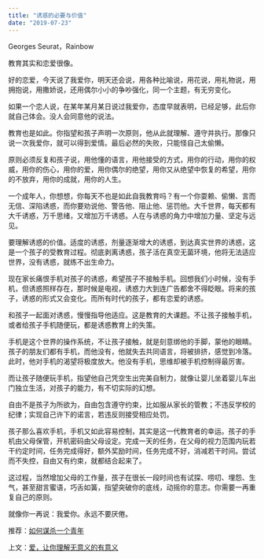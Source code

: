 ```yaml
---
title: "诱惑的必要与价值"
date: "2019-07-23"
---
```


Georges Seurat，Rainbow

  

教育其实和恋爱很像。

好的恋爱，今天说了我爱你，明天还会说，用各种比喻说，用花说，用礼物说，用拥抱说，用撒娇说，还用偶尔小小的争吵强化，同一个主题，有无穷变化。

如果一个恋人说，在某年某月某日说过我爱你，态度早就表明，已经足够，此后你就自己体会。没人会同意他的说法。

教育也是如此。你指望和孩子声明一次原则，他从此就理解、遵守并执行。那像只说一次我爱你，就可以得到爱情。最后必然的失败，只能怪自己太偷懒。

原则必须反复和孩子说，用他懂的语言，用他接受的方式，用你的行动，用你的权威，用你的伤心，用你的爱，用你偶尔的绝望，用你又从绝望中恢复的希望，用你的不放弃，用你的成就，用你的人生。

一个成年人，你想想，你每天不也是如此自我教育吗？有一个你耍赖、偷懒、言而无信、深陷诱惑，而你要劝说他、警告他、阻止他、惩罚他。大千世界，每天都有大千诱惑，万千思绪，又增加万千诱惑。人在与诱惑的角力中增加力量、坚定与远见。

要理解诱惑的价值。适度的诱惑，剂量逐渐增大的诱惑，到达真实世界的诱惑，这是一个孩子的受教育过程。彻底剥离诱惑，孩子活在真空无菌环境，他将无法适应世界，没有诱惑，就练不出生命力。

现在家长痛恨手机对孩子的诱惑，希望孩子不接触手机。回想我们小时候，没有手机，但诱惑照样存在，那时候是电视，诱惑力大到连广告都舍不得眨眼。将来的孩子，诱惑的形式又会变化。而所有时代的孩子，都有恋爱的诱惑。

和孩子一起面对诱惑，慢慢指导他适应。这是教育的大课题。不让孩子接触手机，或者给孩子手机随便玩，都是诱惑教育上的失策。

手机是这个世界的操作系统，不让孩子接触，就是刻意绑他的手脚，蒙他的眼睛。孩子的朋友们都有手机，而他没有，他就失去共同语言，将被排挤，感觉到冷落。此时，他对手机的渴望将极度放大。他没有手机，思维却被手机控制得最厉害。

而让孩子随便玩手机，指望他自己凭空生出完美自制力，就像让婴儿坐着婴儿车出门独立生活，对孩子的能力，有不切实际的幻想。

  

自由不是孩子为所欲为，自由包含遵守约束，比如服从家长的管教；不违反学校的纪律；实现自己许下的诺言，若违反则接受相应处罚。

孩子那么喜欢手机，手机又如此容易控制，其实是这一代教育者的幸运。孩子的手机由父母保管，开机密码由父母设定。完成一天的任务，在父母的视力范围内玩若干约定时间，任务完成得好，额外奖励时间，任务完成不好，消减若干时间。尝试而不失控，自由又有约束，就都结合起来了。

  

这过程，当然增加父母的工作量，孩子在很长一段时间也有试探、唠叨、埋怨、生气，甚至甜言蜜语，巧舌如簧，指望突破你的底线，动摇你的意志。你需要一再重复自己的原则。

  

就像你一再说：我爱你。永远不要厌倦。

  

推荐：[如何谋杀一个青年](http://mp.weixin.qq.com/s?__biz=MjM5NDU0Mjk2MQ==&mid=2651622864&idx=1&sn=e5d82f8d30253d1c215e956fab9318b3&chksm=bd7e09ce8a0980d8dab5c8f1a2d3ffc7e7c7f9844f5d15a2659618e7cade6d4f360d75b8d9ad&scene=21#wechat_redirect)  

上文：[爱，让你理解无意义的有意义](http://mp.weixin.qq.com/s?__biz=MjM5NDU0Mjk2MQ==&mid=2651634287&idx=1&sn=09383f1a096a896814cf8958ab834b4b&chksm=bd7e3e718a09b767c9a164e438fc09844de7cab3a029253b36cf2456c4d693bfebf7f95b8f98&scene=21#wechat_redirect)
